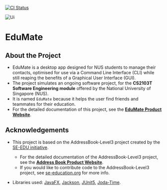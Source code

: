 [![CI Status](https://github.com/AY2223S2-CS2103T-W14-2/tp/workflows/Java%20CI/badge.svg)](https://github.com/AY2223S2-CS2103T-W14-2/tp/actions)

![Ui](docs/images/Ui.png)

# EduMate

## About the Project
* EduMate is a desktop app designed for NUS students to manage their contacts, optimised for use via a Command Line Interface (CLI) while still reaping the benefits of a Graphical User Interface (GUI).
* The project simulates an ongoing software project, for the **CS2103T Software Engineering module** offered by the National University of Singapore (NUS).
* It is named `EduMate` because it helps the user find friends and teammates for their education.
* For the detailed documentation of this project, see the **[EduMate Product Website](https://ay2223s2-cs2103t-w14-2.github.io/tp/)**.


## Acknowledgements
* This project is based on the AddressBook-Level3 project created by the [SE-EDU initiative](https://se-education.org).
  * For the detailed documentation of the AddressBook-Level3 project, see the **[Address Book Product Website](https://se-education.org/addressbook-level3)**.
  * If you would like to contribute code to the AddressBook-Level3 project, see [se-education.org](https://se-education.org#https://se-education.org/#contributing) for more info.

* Libraries used: [JavaFX](https://openjfx.io/), [Jackson](https://github.com/FasterXML/jackson), [JUnit5](https://github.com/junit-team/junit5), [Joda-Time](https://www.joda.org/joda-time/index.html).
